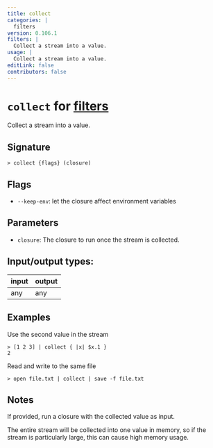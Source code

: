```yaml
---
title: collect
categories: |
  filters
version: 0.106.1
filters: |
  Collect a stream into a value.
usage: |
  Collect a stream into a value.
editLink: false
contributors: false
---
```

<!-- This file is automatically generated. Please edit the command in https://github.com/nushell/nushell instead. -->

# `collect` for [filters](/commands/categories/filters.md)

<div class='command-title'>Collect a stream into a value.</div>

## Signature

```> collect {flags} (closure)```

## Flags

 -  `--keep-env`: let the closure affect environment variables

## Parameters

 -  `closure`: The closure to run once the stream is collected.


## Input/output types:

| input | output |
| ----- | ------ |
| any   | any    |
## Examples

Use the second value in the stream
```nu
> [1 2 3] | collect { |x| $x.1 }
2
```

Read and write to the same file
```nu
> open file.txt | collect | save -f file.txt

```

## Notes
If provided, run a closure with the collected value as input.

The entire stream will be collected into one value in memory, so if the stream
is particularly large, this can cause high memory usage.